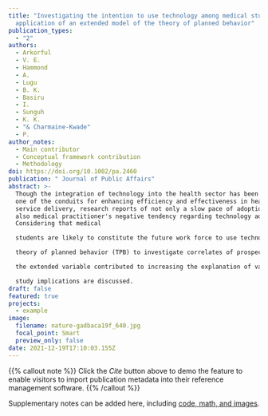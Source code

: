 ```yaml
---
title: "Investigating the intention to use technology among medical students: An
  application of an extended model of the theory of planned behavior"
publication_types:
  - "2"
authors:
  - Arkorful
  - V. E.
  - Hammond
  - A.
  - Lugu
  - B. K.
  - Basiru
  - I.
  - Sunguh
  - K. K.
  - "& Charmaine‐Kwade"
  - P.
author_notes:
  - Main contributor
  - Conceptual framework contribution
  - Methodology
doi: https://doi.org/10.1002/pa.2460
publication: " Journal of Public Affairs"
abstract: >-
  Though the integration of technology into the health sector has been touted as
  one of the conduits for enhancing efficiency and effectiveness in health and
  service delivery, research reports of not only a slow pace of adoption, but
  also medical practitioner's negative tendency regarding technology adoption.
  Considering that medical

  students are likely to constitute the future work force to use technology for enhancing accuracy in medical decisions, their intention to use technology constitutes a cardinal factor for guiding the implementation of technology-based initiatives in healthcare settings. By integrating descriptive norm, the study seeks to extend the

  theory of planned behavior (TPB) to investigate correlates of prospective users' behavioral characteristics relative to technology adoption. A field survey is conducted with 322 medical students from different medical schools undertaking mandatory clinicals in health facilities in Ghana. The structural equation modeling analysis of collected data revealed that, attitude, subjective norm, perceived behavioral control, and descriptive norm, all have significant positive relationship with student's technology adoption intention. The results of data analysis further revealed that, the core TPB constructs contributed 26% of the variance in technology adoption intention whiles

  the extended variable contributed to increasing the explanation of variance in student's adoption intention to 33%. Hence, the inclusion of descriptive norm increased the explained variance by 7% (ΔR2 = 7%, p < .001). The results confirm the predictive potential and appropriateness of the TPB model. Arising from the empirical results,

  study implications are discussed.
draft: false
featured: true
projects:
  - example
image:
  filename: nature-gadbaca19f_640.jpg
  focal_point: Smart
  preview_only: false
date: 2021-12-19T17:10:03.155Z
---
```

{{% callout note %}}
Click the *Cite* button above to demo the feature to enable visitors to import publication metadata into their reference management software.
{{% /callout %}}

Supplementary notes can be added here, including [code, math, and images](https://wowchemy.com/docs/writing-markdown-latex/).